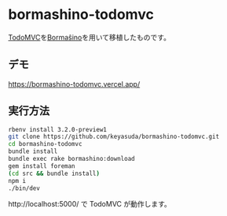 # bormashino-todomvc

[TodoMVC](http://todomvc.com)を[Bormaŝino](https://github.com/keyasuda/bormashino)を用いて移植したものです。

## デモ

https://bormashino-todomvc.vercel.app/

## 実行方法

```bash
rbenv install 3.2.0-preview1
git clone https://github.com/keyasuda/bormashino-todomvc.git
cd bormashino-todomvc
bundle install
bundle exec rake bormashino:download
gem install foreman
(cd src && bundle install)
npm i
./bin/dev
```

http://localhost:5000/ で TodoMVC が動作します。
